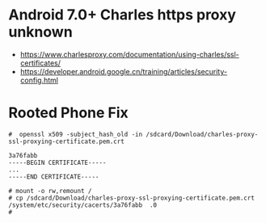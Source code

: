 # Android 7.0+ Charles https proxy unknown

 - https://www.charlesproxy.com/documentation/using-charles/ssl-certificates/
 - https://developer.android.google.cn/training/articles/security-config.html

# Rooted Phone Fix

```
#  openssl x509 -subject_hash_old -in /sdcard/Download/charles-proxy-ssl-proxying-certificate.pem.crt

3a76fabb
-----BEGIN CERTIFICATE-----
...
-----END CERTIFICATE-----

# mount -o rw,remount /
# cp /sdcard/Download/charles-proxy-ssl-proxying-certificate.pem.crt /system/etc/security/cacerts/3a76fabb  .0
#

```
